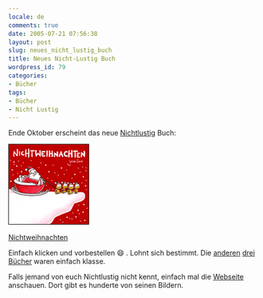 ```yaml
---
locale: de
comments: true
date: 2005-07-21 07:56:38
layout: post
slug: neues_nicht_lustig_buch
title: Neues Nicht-Lustig Buch
wordpress_id: 79
categories:
- Bücher
tags:
- Bücher
- Nicht Lustig
---
```


Ende Oktober erscheint das neue [Nichtlustig](http://nichtlustig.de) Buch:

[![Nicht Weihnachten](/images/2005-07-21-neues_nicht_lustig_buch/nichtweihnachtenkl.gif)](http://www.amazon.de/exec/obidos/redirect?path=ASIN/3551786410&link_code=as2&camp=1638&tag=wannawork-21&creative=6742)

[Nichtweihnachten](http://www.amazon.de/exec/obidos/redirect?path=ASIN/3551786410&link_code=as2&camp=1638&tag=wannawork-21&creative=6742)

Einfach klicken und vorbestellen :smile: . Lohnt sich bestimmt. Die
[anderen](http://www.amazon.de/exec/obidos/redirect?path=ASIN/3551764417&link_code=as2&camp=1638&tag=wannawork-21&creative=6742)
[drei](http://www.amazon.de/exec/obidos/redirect?path=ASIN/3551773920&link_code=as2&camp=1638&tag=wannawork-21&creative=6742)
[Bücher](http://www.amazon.de/exec/obidos/redirect?path=ASIN/3551773939&link_code=as2&camp=1638&tag=wannawork-21&creative=6742)
waren einfach klasse. 

Falls jemand von euch Nichtlustig nicht kennt, einfach mal die
[Webseite](http://nichtlustig.de) anschauen. Dort gibt es hunderte von seinen
Bildern. 
